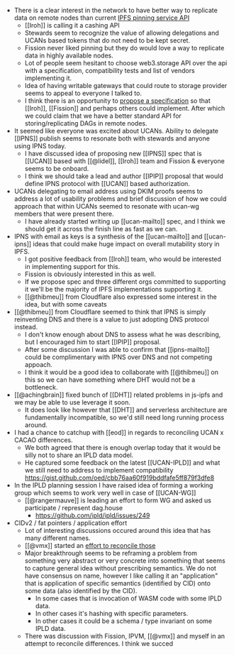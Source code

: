 - There is a clear interest in the network to have better way to replicate data on remote nodes than current [IPFS pinning service API](https://ipfs.github.io/pinning-services-api-spec/)
	- [[Iroh]] is calling it a cashing API
	- Stewards seem to recognize the value of allowing delegations and UCANs based tokens that do not need to be kept secret.
	- Fission never liked pinning but they do would love a way to replicate data in highly available nodes.
	- Lot of people seem hesitant to choose web3.storage API over the api with a specification, compatibility tests and list of vendors implementing it.
	- Idea of having writable gateways that could route to storage provider seems to appeal to everyone I talked to.
	- I think there is an opportunity to [propose a specification](https://github.com/ipfs/specs/) so that [[Iroh]], [[Fission]] and perhaps others could implement. After which we could claim that we have a better standard API for storing/replicating DAGs in remote nodes.
- It seemed like everyone was excited about UCANs. Ability to delegate [[IPNS]] publish seems to resonate both with stewards and anyone using IPNS today.
	- I have discussed idea of proposing new [[IPNS]] spec that is [[UCAN]] based with [[@lidel]], [[Iroh]] team and Fission & everyone seems to be onboard.
	- I think we should take a lead and author [[IPIP]] proposal that would define IPNS protocol with [[UCAN]] based authorization.
- UCANs delegating to email address using DKIM proofs seems to address a lot of usability problems and brief discussion of how we could approach that within UCANs seemed to resonate with ucan-wg members that were present there.
	- I have already started writing up [[ucan-mailto]] spec, and I think we should get it across the finish line as fast as we can.
- IPNS with email as keys is a synthesis of the [[ucan-mailto]] and [[ucan-ipns]] ideas that could make huge impact on overall mutability story in IPFS.
	- I got positive feedback from [[Iroh]] team, who would be interested in implementing support for this.
	- Fission is obviously interested in this as well.
	- If we propose spec and three different orgs committed to supporting it we'll be the majority of IPFS implementations supporting it.
	- [[@thibmeu]] from Cloudflare also expressed some interest in the idea, but with some caveats
- [[@thibmeu]] from Cloudflare seemed to think that IPNS is simply reinventing DNS and there is a value to just adopting DNS protocol instead.
	- I don't know enough about DNS to assess what he was describing, but I encouraged him to start [[IPIP]] proposal.
	- After some discussion I was able to confirm that [[ipns-mailto]] could be complimentary with IPNS over DNS and not competing appoach.
	- I think it would be a good idea to collaborate with [[@thibmeu]] on this so we can have something where DHT would not be a bottleneck.
- [[@achingbrain]] fixed bunch of [[DHT]] related problems in js-ipfs and we may be able to use leverage it soon.
	- It does look like however that [[DHT]] and serverless architecture are fundamentally incompatible, so we'd still need long running process around.
- I had a chance to catchup with [[eod]] in regards to reconciling UCAN x CACAO differences.
	- We both agreed that there is enough overlap today that it would be silly not to share an IPLD data model.
	- He captured some feedback on the latest [[UCAN-IPLD]] and what we still need to address to implement compatibility https://gist.github.com/oed/cbb76aa60f919bddfafe5ff879f3dfe8
- In the IPLD planning session I have raised idea of forming a working group which seems to work very well in case of [[UCAN-WG]]
	- [[@rangermauve]] is leading an effort to form WG and asked us participate / represent dag.house
		- https://github.com/ipld/ipld/issues/249
- CIDv2 / fat pointers / application effort
	- Lot of interesting discussions occured around this idea that has many different names.
	- [[@vmx]] started an [effort to reconcile those](https://hackmd.io/@vmx/HkoYAr64o)
	- Major breakthrough seems to be reframing a problem from something very abstract or very concrete into something that seems to capture general idea without prescribing semantics. We do not have consensus on name, however I like calling it an "application" that is application of specific semantics (identified by CID) onto some data (also identified by the CID).
		- In some cases that is invocation of WASM code with some IPLD data.
		- In other cases it's hashing with specific parameters.
		- In other cases it could be a schema / type invariant on some IPLD data.
	- There was discussion with Fission, IPVM, [[@vmx]] and myself in an attempt to reconcile differences. I think we succed